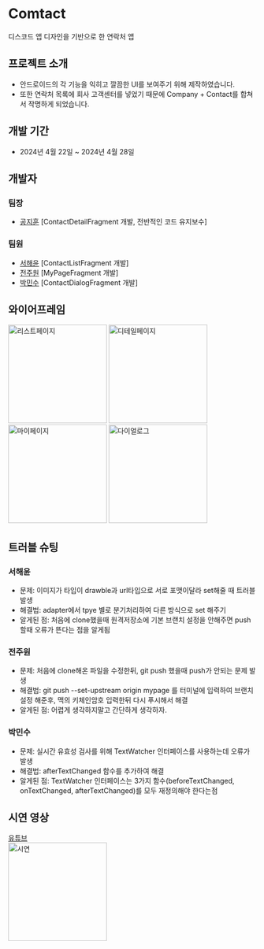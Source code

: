 # Comtact
디스코드 앱 디자인을 기반으로 한 연락처 앱

## 프로젝트 소개
* 안드로이드의 각 기능을 익히고 깔끔한 UI를 보여주기 위해 제작하였습니다.
* 또한 연락처 목록에 회사 고객센터를 넣었기 때문에 Company + Contact를 합쳐서 작명하게 되었습니다.

## 개발 기간
* 2024년 4월 22일 ~ 2024년 4월 28일

## 개발자
### 팀장
* [공지훈](https://github.com/Cosine-A) [ContactDetailFragment 개발, 전반적인 코드 유지보수]
### 팀원
* [서해윤](https://github.com/SeoHeaYun) [ContactListFragment 개발]
* [전주원](https://github.com/wndnjs00) [MyPageFragment 개발]
* [박민수](https://github.com/eddy-PMS) [ContactDialogFragment 개발]

## 와이어프레임
<img width="200" alt="리스트페이지" src="https://github.com/CosineAndroid/Contact/assets/100404990/32b3aea0-af2f-4ea4-859e-4f6998d8c61c">

<img width="200" alt="디테일페이지" src="https://github.com/CosineAndroid/Contact/assets/100404990/76c87c83-9a7b-485b-9535-d061b9bf52d8">

<img width="200" alt="마이페이지" src="https://github.com/CosineAndroid/Contact/assets/100404990/42ba5c2a-b50e-4724-8f6a-a29e6c03dbbc">

<img width="200" alt="다이얼로그" src="https://github.com/CosineAndroid/Contact/assets/100404990/4ec534b7-0c2b-44e6-b518-4776bbf337f2">

## 트러블 슈팅
### 서해윤
* 문제: 이미지가 타입이 drawble과 url타입으로 서로 포맷이달라 set해줄 때 트러블 발생
* 해결법: adapter에서 tpye 별로 분기처리하여 다른 방식으로 set 해주기
* 알게된 점: 처음에 clone했을때 원격저장소에 기본 브랜치 설정을 안해주면 push할때 오류가 뜬다는 점을 알게됨
### 전주원
* 문제: 처음에 clone해온 파일을 수정한뒤, git push 했을때 push가 안되는 문제 발생
* 해결법: git push --set-upstream origin mypage 를 터미널에 입력하여 브랜치 설정 해준후, 맥의 키체인암호 입력한뒤 다시 푸시해서 해결
* 알게된 점: 어렵게 생각하지말고 간단하게 생각하자.
### 박민수
* 문제: 실시간 유효성 검사를 위해 TextWatcher 인터페이스를 사용하는데 오류가 발생
* 해결법: afterTextChanged 함수를 추가하여 해결
* 알게된 점: TextWatcher 인터페이스는 3가지 함수(beforeTextChanged, onTextChanged, afterTextChanged)를 모두 재정의해야 한다는점

## 시연 영상
[유튜브](https://youtube.com)  
<img width="200" alt="시연" src="https://github.com/CosineAndroid/Contact/assets/100404990/5ef65218-ab3c-4248-99e2-685ff2e79e56">
